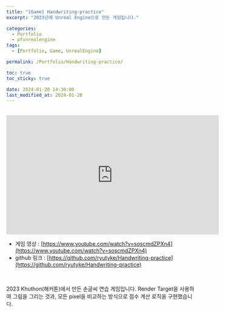 ```yaml
---
title: "[Game] Handwriting-practice"
excerpt: "2023년에 Unreal Engine으로 만든 게임입니다."

categories:
  - Portfolio
  - pfunrealengine
tags:
  - [Portfolio, Game, UnrealEngine]

permalink: /Portfolio/Handwriting-practice/

toc: true
toc_sticky: true

date: 2024-01-20 14:30:00
last_modified_at: 2024-01-20
---
```

<br>

<!--
<div>
    <img src="/assets/images/thumbnail/handwriting.png" alt="thumbnail" width="100%" min-width="700px" itemprop="image">
</div>
-->

<iframe width="560" height="315" src="https://www.youtube.com/embed/soscmdZPXn4?si=6pp4G52cAmAX-gRg" title="YouTube video player" frameborder="0" allow="accelerometer; autoplay; clipboard-write; encrypted-media; gyroscope; picture-in-picture; web-share" allowfullscreen></iframe>

- 게임 영상 : [https://www.youtube.com/watch?v=soscmdZPXn4](https://www.youtube.com/watch?v=soscmdZPXn4)
- github 링크 : [https://github.com/ryutyke/Handwriting-practice](https://github.com/ryutyke/Handwriting-practice)

<br>

2023 Khuthon(해커톤)에서 만든 손글씨 연습 게임입니다.
Render Target을 사용하여 그림을 그리는 것과, 모든 pixel을 비교하는 방식으로 점수 계산 로직을 구현했습니다.